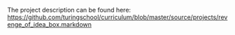 The project description can be found here: https://github.com/turingschool/curriculum/blob/master/source/projects/revenge_of_idea_box.markdown
